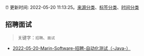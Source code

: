 :alarm_clock: 更新时间: 2022-05-20 11:13:25。[来源分类](../README.md)、[标签分类](../TAGS.md)、[时间分类](../TIMELINE.md)

## 招聘面试


> 关键字：`招聘`、`面试`



- [2022-05-20-Marin-Software-招聘-自动化测试（-Java-）](https://www.v2ex.com/t/854205) 